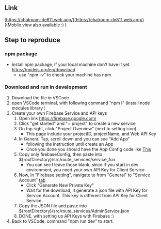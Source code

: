 ## Link
[https://chatroom-de811.web.app/](https://chatroom-de811.web.app/) ((Mobile view also available :) )
## Step to reproduce
### npm package
- install npm package, if your local machine don't have it yet. https://nodejs.org/en/download
  - use "npm -v" to check your machine has npm
### Download and run in development
1. Download the file in VSCode
3. open VSCode terminal, with following command "npm i" (install node modules library )
4. Create your own Firebase Service and API keys 
     1. Open link https://firebase.google.com/
     2.  Click "get started" and "+ project" to create a new service
     3. On top right, click "Project Overview" (next to setting icon)
         * This page include your projectID, projectName, and Web API Key
    4. In General Tap, scroll down and you can see "Add App"
       * following the instruction until create an App
       * Once you done you should have the App Config code like [This](https://dev.to/nicolasmontielf/how-setup-firebase-on-your-frontend-project-1ap)
    5. Copy only firebaseConfig, then paste into ${rootDirectory}/src/route_services/service_fun
         * You can see I leave those blank, since if you start in dev environment, you need your own API Key for Client Service
    6. Now, In "Firebase setting", navigate to from "General" to "Service Account" [tab](https://firebase.blog/posts/2016/11/bringing-firebase-to-your-server/)
        * Click "Generate New Private Key"
        * Wait for the download, it generate a json file with API Key for Service Account. This key is different from API Key for Client Service.
    8. Copy the JSON file and paste into  ${rootDirectory}/src/route_services/AdminService.json
    9. DONE. with setting up API Keys with Firebase :)
6. Back to VSCode, command "npm run dev" to start.
   
  
